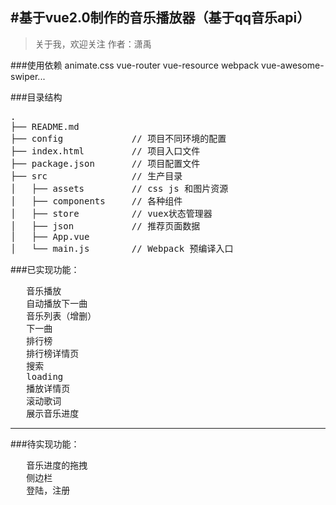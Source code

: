 #基于vue2.0制作的音乐播放器（基于qq音乐api）
---
> 关于我，欢迎关注
  作者：潇禹

###使用依赖
   animate.css
   vue-router
   vue-resource
   webpack
   vue-awesome-swiper...
   
###目录结构
<pre>
.
├── README.md           
├── config             // 项目不同环境的配置
├── index.html         // 项目入口文件
├── package.json       // 项目配置文件
├── src                // 生产目录
│   ├── assets         // css js 和图片资源
│   ├── components     // 各种组件
│   ├── store          // vuex状态管理器
│   ├── json           // 推荐页面数据
│   ├── App.vue        
│   └── main.js        // Webpack 预编译入口
</pre>


###已实现功能：
<pre>
   音乐播放
   自动播放下一曲
   音乐列表（增删）
   下一曲
   排行榜
   排行榜详情页
   搜索
   loading
   播放详情页
   滚动歌词
   展示音乐进度
</pre>
-------
###待实现功能：
<pre>
   音乐进度的拖拽
   侧边栏
   登陆，注册
</pre>   
